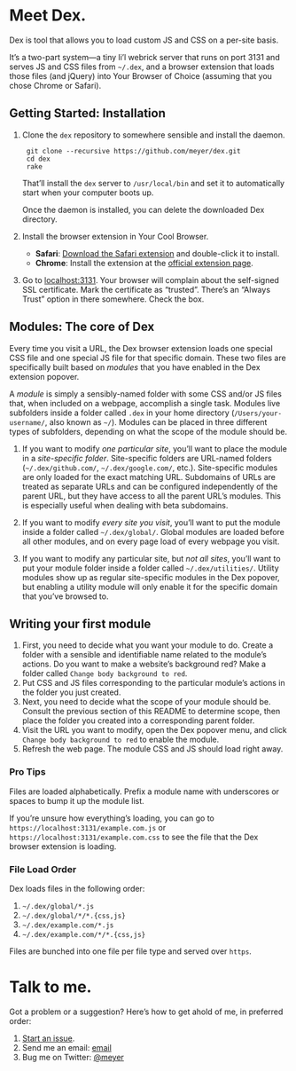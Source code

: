 # Meet Dex.

Dex is tool that allows you to load custom JS and CSS on a per-site basis.

It’s a two-part system—a tiny li’l webrick server that runs on port 3131 and serves JS and CSS files from `~/.dex`, and a browser extension that loads those files (and jQuery) into Your Browser of Choice (assuming that you chose Chrome or Safari).

## Getting Started: Installation

1. Clone the `dex` repository to somewhere sensible and install the daemon.

		git clone --recursive https://github.com/meyer/dex.git
		cd dex
		rake

	That’ll install the `dex` server to `/usr/local/bin` and set it to automatically start when your computer boots up.

	Once the daemon is installed, you can delete the downloaded Dex directory.

2. Install the browser extension in Your Cool Browser.
	* **Safari**: [Download the Safari extension][safariextz] and double-click
		it to install.
	* **Chrome**: Install the extension at the [official extension page][crx].

3. Go to [localhost:3131][dexurl]. Your browser will complain about the self-signed SSL certificate. Mark the certificate as “trusted”. There’s an “Always Trust” option in there somewhere. Check the box.


## Modules: The core of Dex

Every time you visit a URL, the Dex browser extension loads one special CSS file and one special JS file for that specific domain. These two files are specifically built based on *modules* that you have enabled in the Dex extension popover.

A *module* is simply a sensibly-named folder with some CSS and/or JS files that, when included on a webpage, accomplish a single task. Modules live subfolders inside a folder called `.dex` in your home directory (`/Users/your-username/`, also known as `~/`). Modules can be placed in three different types of subfolders, depending on what the scope of the module should be.

1. If you want to modify *one particular site*, you’ll want to place the module in a *site-specific folder*. Site-specific folders are URL-named folders (`~/.dex/github.com/`, `~/.dex/google.com/`, etc.). Site-specific modules are only loaded for the exact matching URL. Subdomains of URLs are treated as separate URLs and can be configured independently of the parent URL, but they have access to all the parent URL’s modules. This is especially useful when dealing with beta subdomains.

2. If you want to modify *every site you visit*, you’ll want to put the module inside a folder called `~/.dex/global/`. Global modules are loaded before all other modules, and on every page load of every webpage you visit.

3. If you want to modify any particular site, but *not all sites*, you’ll want to put your module folder inside a folder called `~/.dex/utilities/`. Utility modules show up as regular site-specific modules in the Dex popover, but enabling a utility module will only enable it for the specific domain that you’ve browsed to.


## Writing your first module

1. First, you need to decide what you want your module to do. Create a folder with a sensible and identifiable name related to the module’s actions. Do you want to make a website’s background red? Make a folder called `Change body background to red`.
2. Put CSS and JS files corresponding to the particular module’s actions in the folder you just created.
1. Next, you need to decide what the scope of your module should be. Consult the previous section of this README to determine scope, then place the folder you created into a corresponding parent folder.
3. Visit the URL you want to modify, open the Dex popover menu, and click `Change body background to red` to enable the module.
4. Refresh the web page. The module CSS and JS should load right away.


### Pro Tips

Files are loaded alphabetically. Prefix a module name with underscores or spaces to bump it up the module list.

If you’re unsure how everything’s loading, you can go to `https://localhost:3131/example.com.js` or `https://localhost:3131/example.com.css` to see the file that the Dex browser extension is loading.


### File Load Order
Dex loads files in the following order:

1. `~/.dex/global/*.js`
2. `~/.dex/global/*/*.{css,js}`
3. `~/.dex/example.com/*.js`
4. `~/.dex/example.com/*/*.{css,js}`

Files are bunched into one file per file type and served over `https`.




# Talk to me.
Got a problem or a suggestion? Here’s how to get ahold of me, in preferred order:

1. [Start an issue][issues].
2. Send me an email: [email][]
999. Bug me on Twitter: [@meyer][]

[crx]: https://chrome.google.com/webstore/detail/dex/djkimknbcjbgnocjbbmliklifoflmfah
[safariextz]: https://github.com/meyer/dex/raw/master/extensions/dex-1.0.1.safariextz
[dexurl]: https://localhost:3131
[@meyer]: http://twitter.com/meyer
[email]: mailto:github.com+dex@meyer.fm
[issues]: https://github.com/meyer/dex/issues
